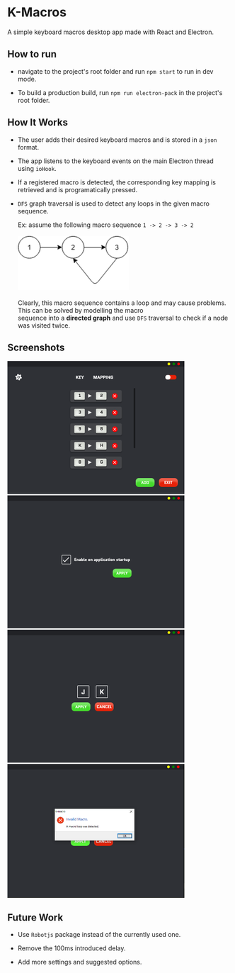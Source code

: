 # K-Macros

A simple keyboard macros desktop app made with React and Electron.

## How to run

- navigate to the project's root folder and run `npm start` to run in dev mode.

- To build a production build, run `npm run electron-pack` in the project's root folder.

## How It Works

- The user adds their desired keyboard macros and is stored in a `json` format.

- The app listens to the keyboard events on the main Electron thread using `ioHook`.

- If a registered macro is detected, the corresponding key mapping is retrieved and is programatically pressed.

- `DFS` graph traversal is used to detect any loops in the given macro sequence.

  Ex: assume the following macro sequence `1 -> 2 -> 3 -> 2` </br></br>
  <img src="./repo_imgs/macro_loop.png" width="250"> </br></br>
  Clearly, this macro sequence contains a loop and may cause problems. This can be solved by modelling the macro </br>
  sequence into a <b>directed graph</b> and use `DFS` traversal to check if a node was visited twice.

## Screenshots

<img src="./repo_imgs/home.png" width="400"> <img src="./repo_imgs/settings.png" width="400"> <img src="./repo_imgs/add.png" width="400"> <img src="./repo_imgs/error.PNG" width="400">

## Future Work

- Use `Robotjs` package instead of the currently used one.

- Remove the 100ms introduced delay.

- Add more settings and suggested options.
